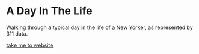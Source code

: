 # A Day In The Life
Walking through a typical day in the life of a New Yorker, as represented by 311 data.

[take me to website](https://zem232.github.io/ADayInNewYork/)
